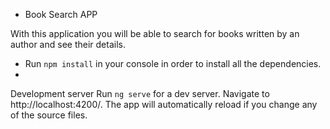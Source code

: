 - Book Search APP

With this application you will be able to search for books written by an author and see their details.

- Run ```npm install``` in your console in order to install all the dependencies.
- 
Development server
Run ```ng serve``` for a dev server. Navigate to http://localhost:4200/. The app will automatically reload if you change any of the source files.
